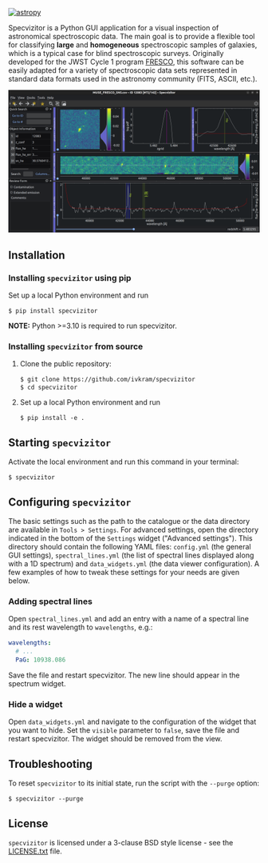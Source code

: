 [![astropy](http://img.shields.io/badge/powered%20by-AstroPy-orange.svg?style=flat)](http://www.astropy.org/)

Specvizitor is a Python GUI application for a visual inspection of astronomical spectroscopic data. The main goal is to provide a flexible tool for classifying **large** and **homogeneous** spectroscopic samples of galaxies, which is a typical case for blind spectroscopic surveys. Originally developed for the JWST Cycle 1 program [FRESCO](https://jwst-fresco.astro.unige.ch), this software can be easily adapted for a variety of spectroscopic data sets represented in standard data formats used in the astronomy community (FITS, ASCII, etc.).

![Specvizitor GUI](https://github.com/ivkram/specvizitor/blob/main/docs/screenshots/specvizitor_gui.png?raw=true "Specvizitor GUI")

## Installation

### Installing `specvizitor` using pip

Set up a local Python environment and run

```shell
$ pip install specvizitor
```

**NOTE:** Python >=3.10 is required to run specvizitor.

### Installing `specvizitor` from source

1. Clone the public repository:

    ```shell
    $ git clone https://github.com/ivkram/specvizitor
    $ cd specvizitor
    ```

2. Set up a local Python environment and run

    ```shell
    $ pip install -e .
    ```

## Starting `specvizitor`
    
Activate the local environment and run this command in your terminal:

```shell
$ specvizitor
```

## Configuring `specvizitor`

The basic settings such as the path to the catalogue or the data directory are available in `Tools > Settings`. For advanced settings, open the directory indicated in the bottom of the `Settings` widget ("Advanced settings"). This directory should contain the following YAML files: `config.yml` (the general GUI settings), `spectral_lines.yml` (the list of spectral lines displayed along with a 1D spectrum) and `data_widgets.yml` (the data viewer configuration). A few examples of how to tweak these settings for your needs are given below.

### Adding spectral lines

Open `spectral_lines.yml` and add an entry with a name of a spectral line and its rest wavelength to `wavelengths`, e.g.:

```yaml
wavelengths:
  # ...
  PaG: 10938.086
```

Save the file and restart specvizitor. The new line should appear in the spectrum widget.

### Hide a widget

Open `data_widgets.yml` and navigate to the configuration of the widget that you want to hide. Set the `visible` parameter to `false`, save the file and restart specvizitor. The widget should be removed from the view.

## Troubleshooting

To reset `specvizitor` to its initial state, run the script with the `--purge` option:

```shell
$ specvizitor --purge
```

## License

`specvizitor` is licensed under a 3-clause BSD style license - see the [LICENSE.txt](https://github.com/ivkram/specvizitor/blob/main/LICENSE.txt) file.
